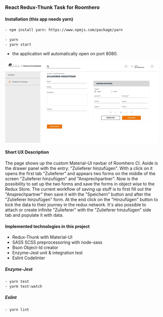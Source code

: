 ### React Redux-Thunk Task for Roomhero

#### Installation (this app needs yarn)
```
- npm install yarn: https://www.npmjs.com/package/yarn

- yarn
- yarn start
```
- the application will automatically open on port 8080.

!['home'](public/images/desktop.jpeg)

#### Short UX Description

The page shows up the custom Material-UI navbar of Roomhero CI. Aside is the drawer panel with the entry: "Zulieferer hinzufügen". With a click on it opens the first tab "Zulieferer" and appears two forms on the middle of the screen "Zulieferer hinzufügen" and "Ansprechpartner".
Now is the possibility to set up the two forms and save the forms in object wise to the Redux Store. The current workflow of saving up stuff is to first fill out the "Ansprechpartner" then save it with the "Speichern" button and after the "Zulieferer hinzufügen" form. At the end click on the "Hinzufügen" button to kick the data to their journey in the redux network.
It's also possible to attach or create infinite "Zulieferer" with the "Zulieferer hinzufügen" side tab and populate it with data.

#### Implemented technologies in this project

- Redux-Thunk with Material-UI
- SASS SCSS preprocessoring with node-sass
- Bson Object-Id creator
- Enzyme-Jest unit & integration test
- Eslint Codelinter

##### Enzyme-Jest
```
- yarn test
- yarm test:watch
```

##### Eslint
```
- yarn lint
```



